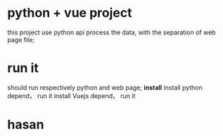 # python + vue project

this project use python api process the data, with the separation of web page file;


# run it
should run respectively python and web page; 
**install**
install python depend， run it
install Vuejs depend， run it
# hasan
